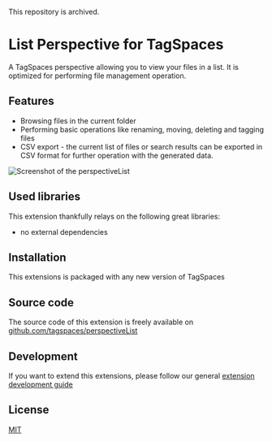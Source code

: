 This repository is archived.

# List Perspective for TagSpaces

A TagSpaces perspective allowing you to view your files in a list. It is optimized for performing file management operation.

## Features

* Browsing files in the current folder
* Performing basic operations like renaming, moving, deleting and tagging files
* CSV export - the current list of files or search results can be exported in CSV format for further operation with the generated data.

![Screenshot of the perspectiveList](https://github.com/tagspaces/documentation/raw/master/media/extensions/perspective-list-lead.png)

## Used libraries
This extension thankfully relays on the following great libraries:

* no external dependencies

## Installation

This extensions is packaged with any new version of TagSpaces

## Source code

The source code of this extension is freely available on [github.com/tagspaces/perspectiveList](https://github.com/tagspaces/perspectiveList/)

## Development

If you want to extend this extensions, please follow our general [extension development guide](http://tagspaces.org/documentation/extension-development-guide)

## License

[MIT](https://github.com/tagspaces/perspectiveList/blob/master/LICENSE.txt)

